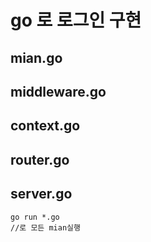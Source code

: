 # go 로 로그인 구현


## mian.go
## middleware.go
## context.go
## router.go
## server.go


```
go run *.go
//로 모든 mian실행
```
